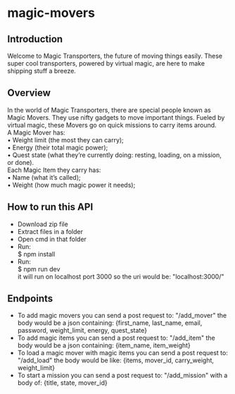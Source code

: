 # magic-movers  

## Introduction  
Welcome to Magic Transporters, the future of moving things easily. These super cool transporters, powered by virtual magic, are here to make shipping stuff a breeze.  

## Overview  
In the world of Magic Transporters, there are special people known as Magic Movers. They use nifty gadgets to move important things. Fueled by virtual magic, these Movers go on quick missions to carry items around.  
A Magic Mover has:  
• Weight limit (the most they can carry);  
• Energy (their total magic power);  
• Quest state (what they’re currently doing: resting, loading, on a mission, or done).  
Each Magic Item they carry has:  
• Name (what it’s called);  
• Weight (how much magic power it needs);  

## How to run this API  
- Download zip file
- Extract files in a folder
- Open cmd in that folder
- Run:  
  $ npm install
- Run:  
  $ npm run dev  
it will run on localhost port 3000 so the uri would be: "localhost:3000/"  

## Endpoints  
- To add magic movers you can send a post request to: "/add_mover"  the body would be a json containing: {first_name, last_name, email, password, weight_limit, energy, quest_state}
- To add magic items you can send a post request to: "/add_item"  the body would be a json containing: {item_name, item_weight}
- To load a magic mover with magic items you can send a post request to: "/add_load"  the body would be like: {items, mover_id, carry_weight, weight_limit}
- To start a mission you can send a post request to: "/add_mission"  with a body of: {title, state, mover_id}
